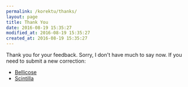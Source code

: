 ```yaml
---
permalink: /korektu/thanks/
layout: page
title: Thank You
date: 2016-08-19 15:35:27
modified_at: 2016-08-19 15:35:27
created_at: 2016-08-19 15:35:27
---
```


Thank you for your feedback. Sorry, I don't have much to say now. If you need to submit a new correction:

* [Bellicose](/korektu/bellicose)
* [Scintilla](/korektu/scintilla)
